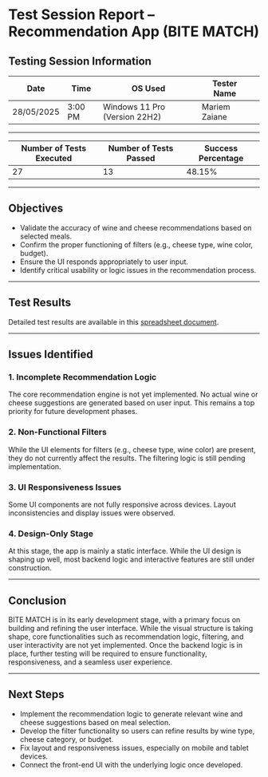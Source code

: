 # **Test Session Report – Recommendation App (BITE MATCH)**

## **Testing Session Information**

| Date               | Time         | OS Used        | Tester Name     |                                                  |
| ------------------ | ------------ | -------------- | --------------- | ------------------------------------------------------------- |
| 28/05/2025      | 3:00 PM| Windows 11 Pro (Version 22H2)      | Mariem Zaiane     |

---

| Number of Tests Executed | Number of Tests Passed | Success Percentage |
| ------------------------ | ---------------------- | ------------------ |
| 27               | 13             | 48.15%     |

---

## **Objectives**

- Validate the accuracy of wine and cheese recommendations based on selected meals.
- Confirm the proper functioning of filters (e.g., cheese type, wine color, budget).
- Ensure the UI responds appropriately to user input.
- Identify critical usability or logic issues in the recommendation process.

---

## **Test Results**

Detailed test results are available in this [spreadsheet document](https://docs.google.com/spreadsheets/d/1rom5nN5risf50l6RU5sqgOxxOY_7BznCEbADc7MKi5s/edit?gid=0#gid=0).

---

## **Issues Identified**


### 1. **Incomplete Recommendation Logic**
The core recommendation engine is not yet implemented. No actual wine or cheese suggestions are generated based on user input. This remains a top priority for future development phases.

### 2. **Non-Functional Filters**
While the UI elements for filters (e.g., cheese type, wine color) are present, they do not currently affect the results. The filtering logic is still pending implementation.

### 3. **UI Responsiveness Issues**
Some UI components are not fully responsive across devices. Layout inconsistencies and display issues were observed.

### 4. **Design-Only Stage**
At this stage, the app is mainly a static interface. While the UI design is shaping up well, most backend logic and interactive features are still under construction.

---

## **Conclusion**

BITE MATCH is in its early development stage, with a primary focus on building and refining the user interface. While the visual structure is taking shape, core functionalities such as recommendation logic, filtering, and user interactivity are not yet implemented. Once the backend logic is in place, further testing will be required to ensure functionality, responsiveness, and a seamless user experience.

---

## **Next Steps**

- Implement the recommendation logic to generate relevant wine and cheese suggestions based on meal selection.
- Develop the filter functionality so users can refine results by wine type, cheese category, or budget.
- Fix layout and responsiveness issues, especially on mobile and tablet devices.
- Connect the front-end UI with the underlying logic once developed.